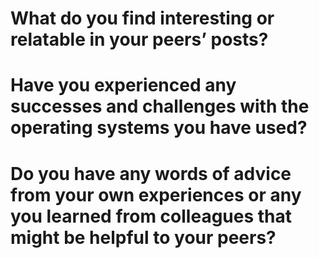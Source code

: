 # What do you find interesting or relatable in your peers’ posts?





# Have you experienced any successes and challenges with the operating systems you have used?


# Do you have any words of advice from your own experiences or any you learned from colleagues that might be helpful to your peers?
